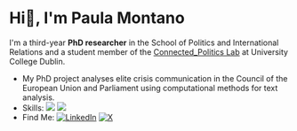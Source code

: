 # Hi👋, I'm Paula Montano

I'm a third-year **PhD researcher** in the School of Politics and International Relations and a student member of the [Connected_Politics Lab](https://www.ucd.ie/connected_politics/) at University College Dublin. 

- My PhD project analyses elite crisis communication in the Council of the European Union and Parliament using computational methods for text analysis. 
- Skills: <img src="https://img.shields.io/badge/R-276DC3?style=for-the-badge&logo=r&logoColor=white" /> <img src="https://img.shields.io/badge/Python-FFD43B?style=for-the-badge&logo=python&logoColor=blue" />
- Find Me: [![LinkedIn](https://img.shields.io/badge/LinkedIn-0077B5?style=for-the-badge&logo=linkedin&logoColor=white)](https://ie.linkedin.com/in/paula-montano-3699625a) [![X](https://img.shields.io/badge/X-000000?style=for-the-badge&logo=x&logoColor=white)](https://x.com/PaulaMontano__)

